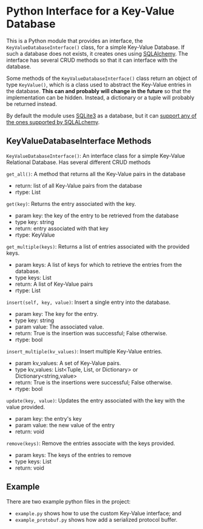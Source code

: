 # Python Interface for a Key-Value Database

This is a Python module that provides an interface, the `KeyValueDatabaseInterface()` class, for a simple Key-Value 
Database.  If such a database does not exists, it creates ones using [SQLAlchemy](https://www.sqlalchemy.org/). 
The interface has several CRUD methods so that it can interface with the database.

Some methods of the `KeyValueDatabaseInterface()` class return an object of type `KeyValue()`, which is a class used
to abstract the Key-Value entries in the database. **This can and probably will change in the future** so that the
implementation can be hidden. Instead, a dictionary or a tuple will probably be returned instead.

By default the module uses [SQLite3](https://www.sqlite.org/) as a database, but it can [support any of the ones
supported by SQLALchemy](https://docs.sqlalchemy.org/en/latest/core/engines.html).

## KeyValueDatabaseInterface Methods

`KeyValueDatabaseInterface()`: An interface class for a simple Key-Value Relational Database. Has several different
CRUD methods

`get_all()`: A method that returns all the Key-Value pairs in the database
* return: list of all Key-Value pairs from the database
* rtype: List<KeyValue>

`get(key)`: Returns the entry associated with the key.
* param key: the key of the entry to be retrieved from the database
* type key: string
* return: entry associated with that key
* rtype: KeyValue
 
`get_multiple(keys)`: Returns a list of entries associated with the provided keys.
* param keys: A list of keys for which to retrieve the entries from the database.
* type keys: List<string>
* return: A list of Key-Value pairs
* rtype: List<KeyValue>

`insert(self, key, value)`: Insert a single entry into the database.
* param key: The key for the entry.
* type key: string
* param value: The associated value.
* return: True is the insertion was successful; False otherwise.
* rtype: bool

`insert_multiple(kv_values)`: Insert multiple Key-Value entries.
* param kv_values: A set of Key-Value pairs.
* type kv_values: List<Tuple, List, or Dictionary> or Dictionary<string,value>
* return: True is the insertions were successful; False otherwise.
* rtype: bool

`update(key, value)`: Updates the entry associated with the key with the value provided.
* param key: the entry's key
* param value: the new value of the entry
* return: void
        
`remove(keys)`: Remove the entries associate with the keys provided.
* param keys: The keys of the entries to remove
* type keys: List<string>
* return: void


## Example

There are two example python files in the project:
* `example.py` shows how to use the custom Key-Value interface; and
* `example_protobuf.py` shows how add a serialized protocol buffer.  
